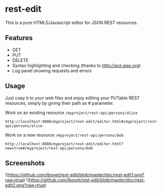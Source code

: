 rest-edit
=========

This is a pure HTML5/Javascript editor for JSON REST resources.

Features
--------
* GET
* PUT
* DELETE
* Syntax highlighting and checking (thanks to http://ace.ajax.org)
* Log panel showing requests and errors

Usage
-----

Just copy it to your web files and enjoy editing your PUTable REST resources, simply by giving their path as # parameter.

Work on an existing resource ``/myproject/rest-api/persons/alice``

    http://localhost:8080/myproject/rest-edit/editor.html#/myproject/rest-api/persons/alice

Work on a new resource ``/myproject/rest-api/persons/bob``

    http://localhost:8080/myproject/rest-edit/editor.html?new=true#/myproject/rest-api/persons/bob
    
Screenshots
-----------
!(https://github.com/lbovet/rest-edit/blob/master/doc/rest-edit1.png?raw=true)
!(https://github.com/lbovet/rest-edit/blob/master/doc/rest-edit2.png?raw=true)
